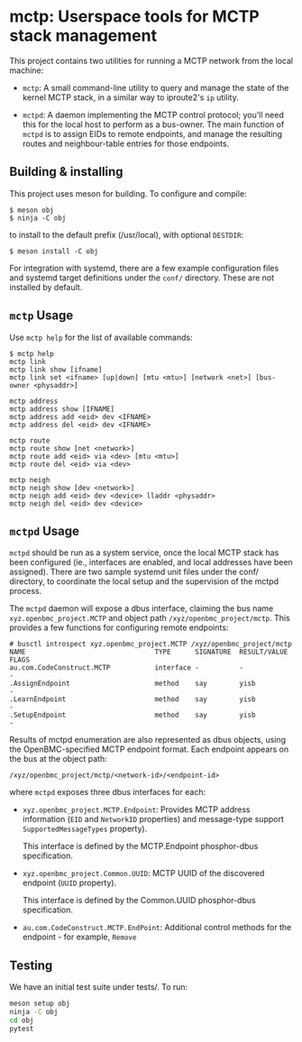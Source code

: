 mctp: Userspace tools for MCTP stack management
===============================================

This project contains two utilities for running a MCTP network from the local
machine:

 - `mctp`: A small command-line utility to query and manage the state of the
   kernel MCTP stack, in a similar way to iproute2's `ip` utility.

 - `mctpd`: A daemon implementing the MCTP control protocol; you'll need this
   for the local host to perform as a bus-owner. The main function of `mctpd`
   is to assign EIDs to remote endpoints, and manage the resulting routes and
   neighbour-table entries for those endpoints.

Building & installing
---------------------

This project uses meson for building. To configure and compile:

    $ meson obj
    $ ninja -C obj

to install to the default prefix (/usr/local), with optional `DESTDIR`:

    $ meson install -C obj

For integration with systemd, there are a few example configuration files and
systemd target definitions under the `conf/` directory. These are not installed
by default.

`mctp` Usage
-------------

Use `mctp help` for the list of available commands:

    $ mctp help
    mctp link
    mctp link show [ifname]
    mctp link set <ifname> [up|down] [mtu <mtu>] [network <net>] [bus-owner <physaddr>]

    mctp address
    mctp address show [IFNAME]
    mctp address add <eid> dev <IFNAME>
    mctp address del <eid> dev <IFNAME>

    mctp route
    mctp route show [net <network>]
    mctp route add <eid> via <dev> [mtu <mtu>]
    mctp route del <eid> via <dev>

    mctp neigh
    mctp neigh show [dev <network>]
    mctp neigh add <eid> dev <device> lladdr <physaddr>
    mctp neigh del <eid> dev <device>

`mctpd` Usage
-------------

`mctpd` should be run as a system service, once the local MCTP stack has been
configured (ie., interfaces are enabled, and local addresses have been
assigned). There are two sample systemd unit files under the conf/ directory, to
coordinate the local setup and the supervision of the mctpd process.

The `mctpd` daemon will expose a dbus interface, claiming the bus name
`xyz.openbmc_project.MCTP` and object path `/xyz/openbmc_project/mctp`. This
provides a few functions for configuring remote endpoints:

    # busctl introspect xyz.openbmc_project.MCTP /xyz/openbmc_project/mctp
    NAME                                TYPE      SIGNATURE  RESULT/VALUE  FLAGS
    au.com.CodeConstruct.MCTP           interface -          -             -
    .AssignEndpoint                     method    say        yisb          -
    .LearnEndpoint                      method    say        yisb          -
    .SetupEndpoint                      method    say        yisb          -

Results of mctpd enumeration are also represented as dbus objects, using the
OpenBMC-specified MCTP endpoint format. Each endpoint appears on the bus at the
object path:

    /xyz/openbmc_project/mctp/<network-id>/<endpoint-id>

where `mctpd` exposes three dbus interfaces for each:

 - `xyz.openbmc_project.MCTP.Endpoint`: Provides MCTP address information
   (`EID` and `NetworkID` properties) and message-type support
   `SupportedMessageTypes` property).

   This interface is defined by the MCTP.Endpoint phosphor-dbus specification.

 - `xyz.openbmc_project.Common.UUID`: MCTP UUID of the discovered endpoint
   (`UUID` property).

   This interface is defined by the Common.UUID phosphor-dbus specification.

 - `au.com.CodeConstruct.MCTP.EndPoint`: Additional control methods for the
   endpoint - for example, `Remove`

Testing
-------

We have an initial test suite under tests/. To run:

```sh
meson setup obj
ninja -C obj
cd obj
pytest
```
